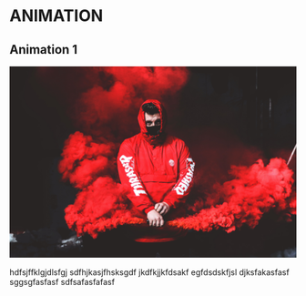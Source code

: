 # ANIMATION
## **Animation 1**
![](animation%201/2.jpg)

hdfsjffklgjdlsfgj
sdfhjkasjfhsksgdf
jkdfkjjkfdsakf
egfdsdskfjsl
djksfakasfasf
sggsgfasfasf
sdfsafasfafasf
